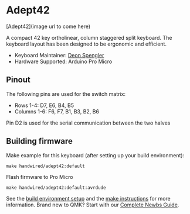 # Adept42

[Adept42](image url to come here)

A compact 42 key ortholinear, column staggered split keyboard. The keyboard layout has been designed to be ergonomic and efficient.

* Keyboard Maintainer: [Deon Spengler](https://github.com/deonspengler)
* Hardware Supported: Arduino Pro Micro

## Pinout

The following pins are used for the switch matrix:
- Rows 1-4: D7, E6, B4, B5
- Columns 1-6: F6, F7, B1, B3, B2, B6

Pin D2 is used for the serial communication between the two halves

## Building firmware
Make example for this keyboard (after setting up your build environment):

    make handwired/adept42:default

Flash firmware to Pro Micro

    make handwired/adept42:default:avrdude

See the [build environment setup](https://docs.qmk.fm/#/getting_started_build_tools) and the [make instructions](https://docs.qmk.fm/#/getting_started_make_guide) for more information. Brand new to QMK? Start with our [Complete Newbs Guide](https://docs.qmk.fm/#/newbs).

